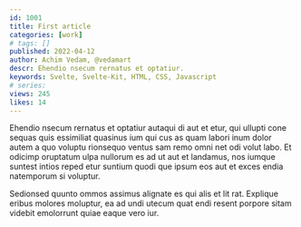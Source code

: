 ```yaml
---
id: 1001
title: First article
categories: [work]
# tags: []
published: 2022-04-12
author: Achim Vedam, @vedamart
descr: Ehendio nsecum rernatus et optatiur.
keywords: Svelte, Svelte-Kit, HTML, CSS, Javascript
# series:
views: 245
likes: 14
---
```


Ehendio nsecum rernatus et optatiur autaqui di aut et etur, qui ullupti cone sequas quis essimiliat quasinus ium qui cus as quam labori inum dolor autem a quo voluptu rionsequo ventus sam remo omni net odi volut labo. Et odicimp oruptatum ulpa nullorum es ad ut aut et landamus, nos iumque suntest intios reped etur suntium quodi que ipsum eos aut et exces endia natemporum si voluptur.

Sedionsed quunto ommos assimus alignate es qui alis et lit rat.
Explique eribus molores moluptur, ea ad undi utecum quat endi resent porpore sitam videbit emolorrunt quiae eaque vero iur.
